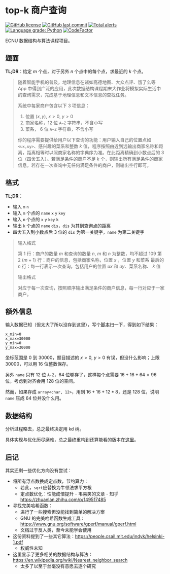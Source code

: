 # top-k 商户查询

[![GitHub license](https://img.shields.io/github/license/ccxxxi/k-nearest-neighbors)](LICENSE)
[![GitHub last commit](https://img.shields.io/github/last-commit/ccxxxi/k-nearest-neighbors)](https://github.com/CCXXXI/k-nearest-neighbors/commits)
[![Total alerts](https://img.shields.io/lgtm/alerts/g/CCXXXI/k-nearest-neighbors.svg?logo=lgtm&logoWidth=18)](https://lgtm.com/projects/g/CCXXXI/k-nearest-neighbors/alerts/)
[![Language grade: Python](https://img.shields.io/lgtm/grade/python/g/CCXXXI/k-nearest-neighbors.svg?logo=lgtm&logoWidth=18)](https://lgtm.com/projects/g/CCXXXI/k-nearest-neighbors/context:python)
[![CodeFactor](https://www.codefactor.io/repository/github/ccxxxi/k-nearest-neighbors/badge)](https://www.codefactor.io/repository/github/ccxxxi/k-nearest-neighbors)

ECNU 数据结构与算法课程项目。

## 题面

**TL;DR**：给定 $m$ 个点，对于另外 $n$ 个点中的每个点，求最近的 $k$ 个点。

> 随着智能手机的普及，地理信息在诸如高德地图、大众点评、饿了么等 App 中得到广泛的应用，此次数据结构课程期末大作业将模拟实际生活中的查询需求，完成基于地理信息和文本信息的查找任务。
>
> 系统中每家商户包含以下 3 项信息：
>
> 1. 位置 $(x,y)$, $x>0$, $y>0$
> 2. 商家名称，12 位 `A−Z` 字符串，不含小写
> 3. 菜系， 6 位 `A−Z` 字符串，不含小写
>
> 你的程序需要提供给用户以下查询的功能：用户输入自己的位置点如 `<ux,uy>`、感兴趣的菜系和整数 $k$ 值，程序按照由近到远输出商家名称和距离，距离相等时以照商家名称的字典序为准。在此距离精确到小数点后的 3 位（四舍五入）。若满足条件的商户不足 $k$ 个，则输出所有满足条件的商家信息。若存在一次查询中无任何满足条件的商户，则输出空行即可。

## 格式

**TL;DR**：

- 输入 `m` `n`
- 输入 `m` 个点的 `name` `x` `y` `key`
- 输入 `n` 个点的 `x` `y` `key` `k`
- 输出 `k` 个点的 `name` `dis`，`dis` 为其到查询点的距离
- 四舍五入到小数点后 3 位的 `dis` 为第一关键字，`name` 为第二关键字

> 输入格式
>
> 第 $1$ 行：商户的数量 $m$ 和查询的数量 $n$, $m$ 和 $n$ 为整数，均不超过 109
> 第 $2~(m+1)$ 行：商户的信息，包括商家名称，位置 $x$ ，位置 $y$ 和菜系
> 最后的 $n$ 行：每一行表示一次查询，包括用户的位置 $ux$ 和 $uy$、菜系名称、 $k$ 值
>
> 输出格式
>
> 对应于每一次查询，按照顺序输出满足条件的商户信息，每一行对应于一家商户。

## 额外信息

输入数据已知（但太大了所以没存到这里），写个[脚本](test.py)扫一下，得到如下结果：

```
x_min=0
x_max=30000
y_min=0
y_max=30000
```

坐标范围是 $0$ 到 $30000$，题目描述的 $x>0$, $y>0$ 有误，但没什么影响；上限 $30000$，可以用 16 位整数保存。

另外 `name` 只有 12 位 `A-Z`，64 位够存了，这样每个点需要 $16+16+64=96$ 位，考虑到对齐会用 128 位的空间。

然而，如果存成 `array<char, 12>`，用到 $16+16+12*8$，还是 128 位，说明 `name` 压成 64 位并没什么用。

## 数据结构

分析过程略去，总之最终决定用 kd 树。

具体实现与优化历尽磨难，总之最终重构到还算能看的版本在[这里](EOJ_contest289_problemB.cpp)。

## 后记

其实还剩一些优化方向没有尝试：

- 将所有浮点数换成定点数，节约算力：
  - 若此，`sqrt`应替换为牛顿法求平方根
  - 定点数优化：性能成倍提升 - 韦易笑的文章 - 知乎 https://zhuanlan.zhihu.com/p/149517485
- 寻找完美哈希函数：
  - 进行了一些搜索但没能找到简单的解决方案
  - GNU 的完美哈希函数生成工具：https://www.gnu.org/software/gperf/manual/gperf.html
  - 文档过于反人类，至今未能学会使用
- 这份资料提到了一些其它算法：https://people.csail.mit.edu/indyk/helsinki-1.pdf
  - 权威性未知
- 这里显示了更多相关的数据结构与算法：https://en.wikipedia.org/wiki/Nearest_neighbor_search
  - 太多了以至于丝毫没有意愿去逐个研究
